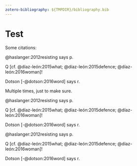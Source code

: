 ```yaml
---
zotero-bibliography: ${TMPDIR}/bibliography.bib
---
```


# Test

Some citations:

@haslanger:2012resisting says p.

Q [cf. @díaz-león:2015what; @díaz-león:2015defence; @díaz-león:2016woman]!

Dotson [-@dotson:2016word] says r.

Multiple times, just to make sure.

@haslanger:2012resisting says p.

Q [cf. @díaz-león:2015what; @díaz-león:2015defence; @díaz-león:2016woman]!

Dotson [-@dotson:2016word] says r.

@haslanger:2012resisting says p.

Q [cf. @díaz-león:2015what; @díaz-león:2015defence; @díaz-león:2016woman]!

Dotson [-@dotson:2016word] says r.
